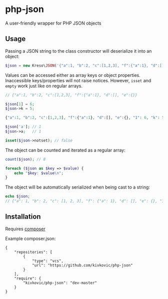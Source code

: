 # php-json

A user-friendly wrapper for PHP JSON objects

## Usage

Passing a JSON string to the class constructor will deserialize it into an object:

```php
$json = new Kreso\JSON('{"a":1, "b":2, "c":[1,2,3], "f":{"a":1}, "d":[], "e":{}}');
```

Values can be accessed either as array keys or object properties. Inaccessible keys/properties will not raise notices. However, `isset` and `empty` work just like on regular arrays.

```php
// {"a":1, "b":2, "c":[1,2,3], "f":{"a":1}, "d":[], "e":{}}

$json[1] = 6;
$json->k = 5;

{"a":1, "b":2, "c":[1,2,3], "f":{"a":1}, "d":[], "e":{}, "1": 6, "k": 5}

$json['a']; // 1
$json->a;   // 1

isset($json->notset); // false

```

The object can be counted and iterated as a regular array:

```php
count($json); // 8

foreach ($json as $key => $value) {
    echo "$key: $value\n";
}

```

The object will be automatically serialized when being cast to a string:

```php
echo $json;
// {"a": 1, "b": 2, "c": [1, 2, 3], "f": {"a": 1}, "d": [], "e": {}, "1": 6, "k": 5}
```

## Installation

Requires [composer](https://github.com/composer/composer)

Example composer.json:

```
{
    "repositories": [
        {
            "type": "vcs",
            "url": "https://github.com/kivkovic/php-json"
        }
    ],
    "require": {
        "kivkovic/php-json": "dev-master"
    }
}
```
